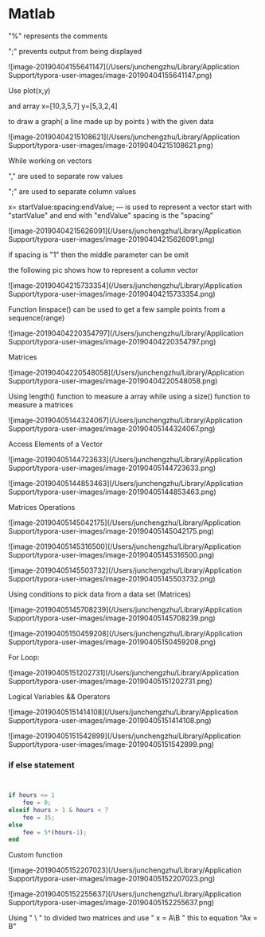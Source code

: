 





# Matlab

"%" represents the comments

";" prevents output from being displayed



![image-20190404155641147](/Users/junchengzhu/Library/Application Support/typora-user-images/image-20190404155641147.png)

Use plot(x,y) 

and array x=[10,3,5,7] y=[5,3,2,4]

to draw a graph( a line made up by points ) with the given data



![image-20190404215108621](/Users/junchengzhu/Library/Application Support/typora-user-images/image-20190404215108621.png)

While working on vectors

"," are used to separate row values

";" are used to separate column values 

x= startValue:spacing:endValue;    — is used to represent a vector start with "startValue" and end with "endValue" spacing is the "spacing"



![image-20190404215626091](/Users/junchengzhu/Library/Application Support/typora-user-images/image-20190404215626091.png)

if spacing is "1" then the middle parameter can be omit



the following pic shows how to represent a column vector

![image-20190404215733354](/Users/junchengzhu/Library/Application Support/typora-user-images/image-20190404215733354.png)

Function  linspace() can be used to get a few sample points from a sequence(range)

![image-20190404220354797](/Users/junchengzhu/Library/Application Support/typora-user-images/image-20190404220354797.png)



Matrices

![image-20190404220548058](/Users/junchengzhu/Library/Application Support/typora-user-images/image-20190404220548058.png)

Using length() function to measure a array while using a size() function to measure a matrices

![image-20190405144324067](/Users/junchengzhu/Library/Application Support/typora-user-images/image-20190405144324067.png)

Access Elements of a Vector

![image-20190405144723633](/Users/junchengzhu/Library/Application Support/typora-user-images/image-20190405144723633.png)



![image-20190405144853463](/Users/junchengzhu/Library/Application Support/typora-user-images/image-20190405144853463.png)



Matrices Operations

![image-20190405145042175](/Users/junchengzhu/Library/Application Support/typora-user-images/image-20190405145042175.png)



![image-20190405145316500](/Users/junchengzhu/Library/Application Support/typora-user-images/image-20190405145316500.png)

![image-20190405145503732](/Users/junchengzhu/Library/Application Support/typora-user-images/image-20190405145503732.png)

Using conditions to pick data from a data set (Matrices)

![image-20190405145708239](/Users/junchengzhu/Library/Application Support/typora-user-images/image-20190405145708239.png)



![image-20190405150459208](/Users/junchengzhu/Library/Application Support/typora-user-images/image-20190405150459208.png)



For Loop:

![image-20190405151202731](/Users/junchengzhu/Library/Application Support/typora-user-images/image-20190405151202731.png)



Logical Variables && Operators 



![image-20190405151414108](/Users/junchengzhu/Library/Application Support/typora-user-images/image-20190405151414108.png)

![image-20190405151542899](/Users/junchengzhu/Library/Application Support/typora-user-images/image-20190405151542899.png)



### if else statement

```matlab


if hours <= 1
	fee = 0;
elseif hours > 1 & hours < 7
	fee = 35;
else
	fee = 5*(hours-1);
end
```



 

Custom function

![image-20190405152207023](/Users/junchengzhu/Library/Application Support/typora-user-images/image-20190405152207023.png)



![image-20190405152255637](/Users/junchengzhu/Library/Application Support/typora-user-images/image-20190405152255637.png)



Using " \ " to divided two matrices and use " x = A\B " this to equation "Ax = B"

 

